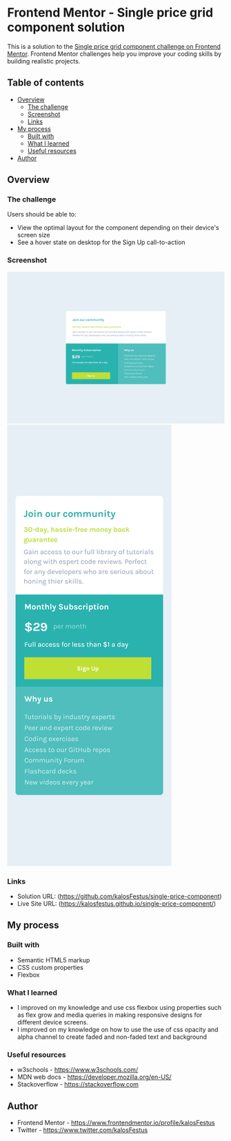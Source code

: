 # Frontend Mentor - Single price grid component solution

This is a solution to the [Single price grid component challenge on Frontend Mentor](https://www.frontendmentor.io/challenges/single-price-grid-component-5ce41129d0ff452fec5abbbc). Frontend Mentor challenges help you improve your coding skills by building realistic projects. 

## Table of contents

- [Overview](#overview)
  - [The challenge](#the-challenge)
  - [Screenshot](#screenshot)
  - [Links](#links)
- [My process](#my-process)
  - [Built with](#built-with)
  - [What I learned](#what-i-learned)
   - [Useful resources](#useful-resources)
- [Author](#author)



## Overview

### The challenge

Users should be able to:

- View the optimal layout for the component depending on their device's screen size
- See a hover state on desktop for the Sign Up call-to-action

### Screenshot

![Desktop design](https://github.com/kalosFestus/single-price-component/blob/master/screenshots/Desktop%20design.png)
![Mobile design](https://github.com/kalosFestus/single-price-component/blob/master/screenshots/Mobile%20screenshot.png)

### Links

- Solution URL: (https://github.com/kalosFestus/single-price-component)
- Live Site URL: (https://kalosfestus.github.io/single-price-component/)

## My process

### Built with

* Semantic HTML5 markup
* CSS custom properties
* Flexbox


### What I learned

* I improved on my knowledge and use css flexbox using properties such as flex grow and media queries in making responsive designs for different device screens.
* I improved on my knowledge on how to use the use of css opacity and alpha channel to create faded and non-faded text and background


### Useful resources

* w3schools - https://www.w3schools.com/
* MDN web docs - https://developer.mozilla.org/en-US/
* Stackoverflow - https://stackoverflow.com

## Author
* Frontend Mentor - https://www.frontendmentor.io/profile/kalosFestus
* Twitter - https://www.twitter.com/kalosFestus


